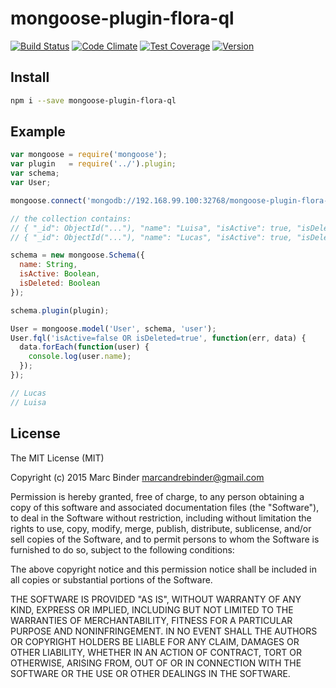 # mongoose-plugin-flora-ql
[![Build Status](https://travis-ci.org/MrBoolean/mongoose-plugin-flora-ql.svg)](https://travis-ci.org/MrBoolean/mongoose-plugin-flora-ql)
[![Code Climate](https://codeclimate.com/github/MrBoolean/mongoose-plugin-flora-ql/badges/gpa.svg)](https://codeclimate.com/github/MrBoolean/mongoose-plugin-flora-ql)
[![Test Coverage](https://codeclimate.com/github/MrBoolean/mongoose-plugin-flora-ql/badges/coverage.svg)](https://codeclimate.com/github/MrBoolean/mongoose-plugin-flora-ql/coverage)
[![Version](https://img.shields.io/npm/v/mongoose-plugin-flora-ql.svg?style=flat-square)](https://www.npmjs.com/package/mongoose-plugin-flora-ql)

## Install
```bash
npm i --save mongoose-plugin-flora-ql
```

## Example
```javascript
var mongoose = require('mongoose');
var plugin   = require('../').plugin;
var schema;
var User;

mongoose.connect('mongodb://192.168.99.100:32768/mongoose-plugin-flora-ql');

// the collection contains:
// { "_id": ObjectId("..."), "name": "Luisa", "isActive": true, "isDeleted": true }
// { "_id": ObjectId("..."), "name": "Lucas", "isActive": true, "isDeleted": true }

schema = new mongoose.Schema({
  name: String,
  isActive: Boolean,
  isDeleted: Boolean
});

schema.plugin(plugin);

User = mongoose.model('User', schema, 'user');
User.fql('isActive=false OR isDeleted=true', function(err, data) {
  data.forEach(function(user) {
    console.log(user.name);
  });
});

// Lucas
// Luisa
```

## License
The MIT License (MIT)

Copyright (c) 2015 Marc Binder <marcandrebinder@gmail.com>

Permission is hereby granted, free of charge, to any person obtaining a copy
of this software and associated documentation files (the "Software"), to deal
in the Software without restriction, including without limitation the rights
to use, copy, modify, merge, publish, distribute, sublicense, and/or sell
copies of the Software, and to permit persons to whom the Software is
furnished to do so, subject to the following conditions:

The above copyright notice and this permission notice shall be included in
all copies or substantial portions of the Software.

THE SOFTWARE IS PROVIDED "AS IS", WITHOUT WARRANTY OF ANY KIND, EXPRESS OR
IMPLIED, INCLUDING BUT NOT LIMITED TO THE WARRANTIES OF MERCHANTABILITY,
FITNESS FOR A PARTICULAR PURPOSE AND NONINFRINGEMENT. IN NO EVENT SHALL THE
AUTHORS OR COPYRIGHT HOLDERS BE LIABLE FOR ANY CLAIM, DAMAGES OR OTHER
LIABILITY, WHETHER IN AN ACTION OF CONTRACT, TORT OR OTHERWISE, ARISING FROM,
OUT OF OR IN CONNECTION WITH THE SOFTWARE OR THE USE OR OTHER DEALINGS IN
THE SOFTWARE.